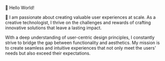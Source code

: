 👋 Hello World!

👀 I am passionate about creating valuable user experiences at scale. As a creative technologist, I thrive on the challenges and rewards of crafting innovative solutions that leave a lasting impact.

With a deep understanding of user-centric design principles, I constantly strive to bridge the gap between functionality and aesthetics. My mission is to create seamless and intuitive experiences that not only meet the users' needs but also exceed their expectations.
      

<!---
mustafcode/mustafcode is a ✨ special ✨ repository because its `README.md` (this file) appears on your GitHub profile.
You can click the Preview link to take a look at your changes.
--->
